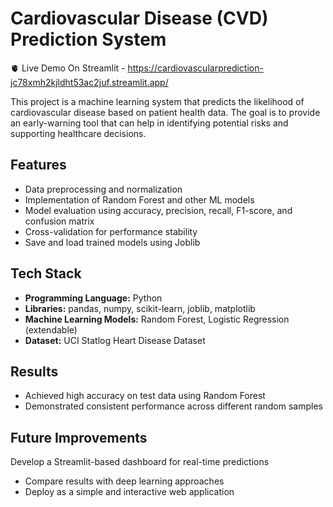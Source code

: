 # Cardiovascular Disease (CVD) Prediction System

🫀 Live Demo On Streamlit -  https://cardiovascularprediction-jc78xmh2kjldht53ac2juf.streamlit.app/


This project is a machine learning system that predicts the likelihood of cardiovascular disease based on patient health data. The goal is to provide an early-warning tool that can help in identifying potential risks and supporting healthcare decisions.


## Features
- Data preprocessing and normalization
- Implementation of Random Forest and other ML models
- Model evaluation using accuracy, precision, recall, F1-score, and confusion matrix
- Cross-validation for performance stability
- Save and load trained models using Joblib


## Tech Stack
- **Programming Language:** Python  
- **Libraries:** pandas, numpy, scikit-learn, joblib, matplotlib  
- **Machine Learning Models:** Random Forest, Logistic Regression (extendable)  
- **Dataset:** UCI Statlog Heart Disease Dataset


## Results
- Achieved high accuracy on test data using Random Forest  
- Demonstrated consistent performance across different random samples  


## Future Improvements
Develop a Streamlit-based dashboard for real-time predictions  
- Compare results with deep learning approaches  
- Deploy as a simple and interactive web application  
